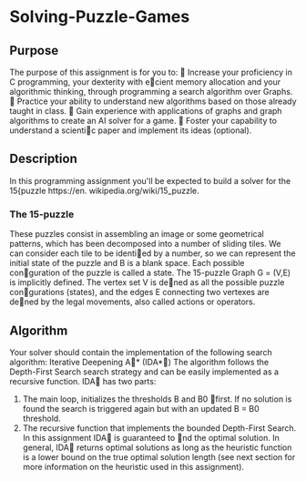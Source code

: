 # Solving-Puzzle-Games

## Purpose
The purpose of this assignment is for you to:
 Increase your proficiency in C programming, your dexterity with ecient memory allocation and
your algorithmic thinking, through programming a search algorithm over Graphs.
 Practice your ability to understand new algorithms based on those already taught in class.
 Gain experience with applications of graphs and graph algorithms to create an AI solver for a
game.
 Foster your capability to understand a scientic paper and implement its ideas (optional).

## Description
In this programming assignment you'll be expected to build a solver for the 15{puzzle https://en.
wikipedia.org/wiki/15_puzzle.
### The 15-puzzle
These puzzles consist in assembling an image or some geometrical patterns, which has been decomposed
into a number of sliding tiles. We can consider each tile to be identied by a number, so we can
represent the initial state of the puzzle and B is a blank space.
Each possible conguration of the puzzle is called a state. The 15-puzzle Graph G = (V,E) is implicitly
defined. The vertex set V is dened as all the possible puzzle congurations (states), and the edges
E connecting two vertexes are dened by the legal movements, also called actions or operators.

## Algorithm
Your solver should contain the implementation of the following search algorithm:
Iterative Deepening A* (IDA*)
The algorithm follows the Depth-First Search search strategy and can be easily implemented as a
recursive function.
IDA has two parts:
1. The main loop, initializes the thresholds B and B0 first. If no solution is found the search is
triggered again but with an updated B = B0 threshold.
2. The recursive function that implements the bounded Depth-First Search.
In this assignment IDA is guaranteed to nd the optimal solution. In general, IDA returns optimal
solutions as long as the heuristic function is a lower bound on the true optimal solution length (see
next section for more information on the heuristic used in this assignment).